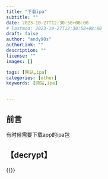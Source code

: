 ```yaml
---
title: "下载ipa"
subtitle: ""
date: 2023-10-27T12:30:58+08:00
# lastmod: 2023-10-27T12:30:58+08:00
draft: false
author: "andy90s"
authorLink: ""
description: ""
license: ""
images: []

tags: [网站,ipa]
categories: [other]
keywords: [网站,ipa]


---
```

<!--more-->
## 前言
有时候需要下载app的ipa包
## 【decrypt】
{{<link href="https://decrypt.day/" content="【decrypt】">}}